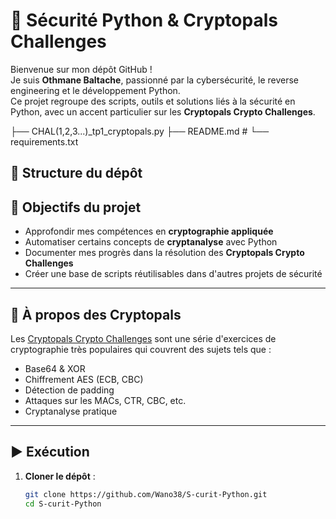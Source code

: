 # 🔐 Sécurité Python & Cryptopals Challenges

Bienvenue sur mon dépôt GitHub !  
Je suis **Othmane Baltache**, passionné par la cybersécurité, le reverse engineering et le développement Python.  
Ce projet regroupe des scripts, outils et solutions liés à la sécurité en Python, avec un accent particulier sur les **Cryptopals Crypto Challenges**.

├── CHAL(1,2,3...)_tp1_cryptopals.py
├── README.md # 
└── requirements.txt 

## 📂 Structure du dépôt
## 📌 Objectifs du projet

- Approfondir mes compétences en **cryptographie appliquée**
- Automatiser certains concepts de **cryptanalyse** avec Python
- Documenter mes progrès dans la résolution des **Cryptopals Crypto Challenges**
- Créer une base de scripts réutilisables dans d'autres projets de sécurité

---

## 🧠 À propos des Cryptopals

Les [Cryptopals Crypto Challenges](https://cryptopals.com/) sont une série d'exercices de cryptographie très populaires qui couvrent des sujets tels que :

- Base64 & XOR
- Chiffrement AES (ECB, CBC)
- Détection de padding
- Attaques sur les MACs, CTR, CBC, etc.
- Cryptanalyse pratique

---

## ▶️ Exécution

1. **Cloner le dépôt** :
   ```bash
   git clone https://github.com/Wano38/S-curit-Python.git
   cd S-curit-Python
